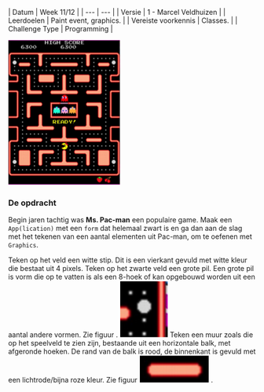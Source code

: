 <a id="cha:challengeMsPacman"></a>
| Datum | Week 11/12 |
| --- | --- |
| Versie | 1 - Marcel Veldhuizen |
| Leerdoelen | Paint event, graphics. |
| Vereiste voorkennis | Classes. |
| Challenge Type | Programming |


![](figures/pacmanboard.png "pacman")
### De opdracht
Begin jaren tachtig was **Ms. Pac-man** een populaire game. Maak een `App(lication)` met een `form` dat helemaal zwart is en ga dan aan de slag met het tekenen van een aantal elementen uit Pac-man, om te oefenen met `Graphics`.

Teken op het veld een witte stip. Dit is een vierkant gevuld met witte kleur die bestaat uit 4 pixels.
Teken op het zwarte veld een grote pil. Een grote pil is vorm die op te vatten is als een 8-hoek of kan opgebouwd worden uit een aantal andere vormen. Zie figuur
[](#fig:pil).
![fig:pil](figures/pacmanbigpill.png "pil")
Teken een muur zoals die op het speelveld te zien zijn, bestaande uit een horizontale balk, met afgeronde hoeken. De rand van de balk is rood, de binnenkant is gevuld met een lichtrode/bijna roze kleur. Zie figuur
[](#fig:bar)
![fig:bar](figures/pacmanbar.png "muur") .
